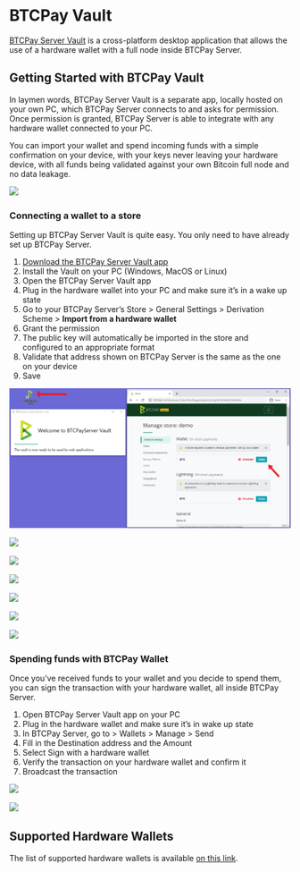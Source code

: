 # BTCPay Vault

[BTCPay Server Vault](https://github.com/btcpayserver/BTCPayServer.Vault) is a cross-platform desktop application that allows the use of a hardware wallet with a full node inside BTCPay Server.

## Getting Started with BTCPay Vault

In laymen words, BTCPay Server Vault is a separate app, locally hosted on your own PC, which BTCPay Server connects to and asks for permission. Once permission is granted, BTCPay Server is able to integrate with any hardware wallet connected to your PC.

You can import your wallet and spend incoming funds with a simple confirmation on your device, with your keys never leaving your hardware device, with all funds being validated against your own Bitcoin full node and no data leakage.

[![](https://img.youtube.com/vi/hh_cm8MKl2g/mqdefault.jpg)](https://www.youtube.com/watch?v=hh_cm8MKl2g)

### Connecting a wallet to a store

Setting up BTCPay Server Vault is quite easy. You only need to have already set up BTCPay Server.

1. [Download the BTCPay Server Vault app](https://github.com/btcpayserver/BTCPayServer.Vault/releases)
2. Install the Vault on your PC (Windows, MacOS or Linux)
3. Open the BTCPay Server Vault app
4. Plug in the hardware wallet into your PC and make sure it’s in a wake up state
5. Go to your BTCPay Server’s Store > General Settings > Derivation Scheme > **Import from a hardware wallet**
6. Grant the permission
7. The public key will automatically be imported in the store and configured to an appropriate format
8. Validate that address shown on BTCPay Server is the same as the one on your device
9. Save

![](./img/BTCPayVaultStoreSetup1.png)

![](./img/BTCPayVaultStoreSetup2.png)

![](./img/BTCPayVaultStoreSetup3.png)

![](./img/BTCPayVaultStoreSetup4.png)

![](./img/BTCPayVaultStoreSetup5.png)

![](./img/BTCPayVaultStoreSetup6.png)

![](./img/BTCPayVaultStoreSetup7.png)

### Spending funds with BTCPay Wallet

Once you’ve received funds to your wallet and you decide to spend them, you can sign the transaction with your hardware wallet, all inside BTCPay Server.

1. Open BTCPay Server Vault app on your PC
2. Plug in the hardware wallet and make sure it’s in wake up state
3. In BTCPay Server, go to > Wallets > Manage > Send
4. Fill in the Destination address and the Amount
5. Select Sign with a hardware wallet
6. Verify the transaction on your hardware wallet and confirm it
7. Broadcast the transaction

![](./img/BTCPayVaultWalletSend1.png)

![](./img/BTCPayVaultWalletSend2.png)

## Supported Hardware Wallets

The list of supported hardware wallets is available [on this link](https://github.com/bitcoin-core/HWI#device-support).
